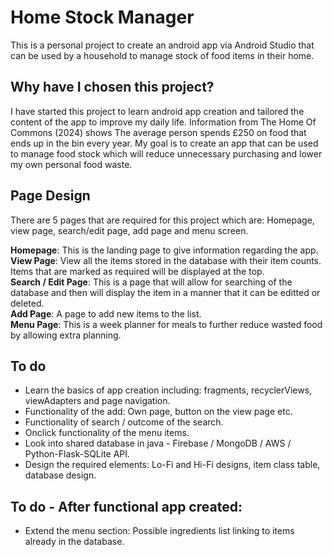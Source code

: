 # Home Stock Manager
This is a personal project to create an android app via Android Studio that can be used by a household to manage stock of food items in their home.

## Why have I chosen this project?
I have started this project to learn android app creation and tailored the content of the app to improve my daily life. Information from The Home Of Commons (2024) shows The average person spends £250 on food that ends up in the bin every year. My goal is to create an app that can be used to manage food stock which will reduce unnecessary purchasing and lower my own personal food waste.

## Page Design

There are 5 pages that are required for this project which are: Homepage, view page, search/edit page, add page and menu screen.

<b>Homepage</b>: This is the landing page to give information regarding the app.  
<b>View Page</b>: View all the items stored in the database with their item counts. Items that are marked as required will be displayed at the top.  
<b>Search / Edit Page</b>: This is a page that will allow for searching of the database and then will display the item in a manner that it can be editted or deleted.  
<b>Add Page</b>: A page to add new items to the list.  
<b>Menu Page</b>: This is a week planner for meals to further reduce wasted food by allowing extra planning.  

## To do

- Learn the basics of app creation including: fragments, recyclerViews, viewAdapters and page navigation.
- Functionality of the add: Own page, button on the view page etc.
- Functionality of search / outcome of the search.
- Onclick functionality of the menu items.
- Look into shared database in java - Firebase / MongoDB / AWS / Python-Flask-SQLite API.
- Design the required elements: Lo-Fi and Hi-Fi designs, item class table, database design.

## To do - After functional app created:
- Extend the menu section: Possible ingredients list linking to items already in the database.
